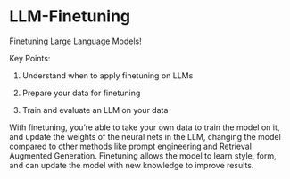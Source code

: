 # LLM-Finetuning
Finetuning Large Language Models!


Key Points:
1. Understand when to apply finetuning on LLMs

2. Prepare your data for finetuning

3. Train and evaluate an LLM on your data

With finetuning, you’re able to take your own data to train the model on it, and update the weights of the neural nets in the LLM, changing the model compared to other methods like prompt engineering and Retrieval Augmented Generation. Finetuning allows the model to learn style, form, and can update the model with new knowledge to improve results.


